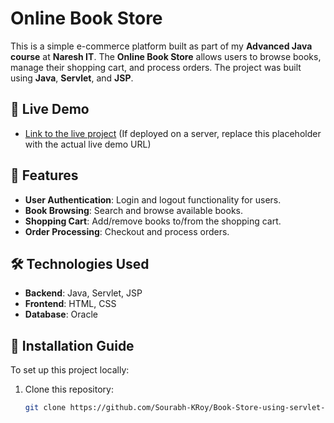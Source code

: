 # Online Book Store

This is a simple e-commerce platform built as part of my **Advanced Java course** at **Naresh IT**. The **Online Book Store** allows users to browse books, manage their shopping cart, and process orders. The project was built using **Java**, **Servlet**, and **JSP**.

## 🚀 Live Demo
- [Link to the live project](#) (If deployed on a server, replace this placeholder with the actual live demo URL)

## 📂 Features
- **User Authentication**: Login and logout functionality for users.
- **Book Browsing**: Search and browse available books.
- **Shopping Cart**: Add/remove books to/from the shopping cart.
- **Order Processing**: Checkout and process orders.

## 🛠 Technologies Used
- **Backend**: Java, Servlet, JSP
- **Frontend**: HTML, CSS
- **Database**: Oracle

## 📂 Installation Guide

To set up this project locally:

1. Clone this repository:
   ```bash
   git clone https://github.com/Sourabh-KRoy/Book-Store-using-servlet-java.git
